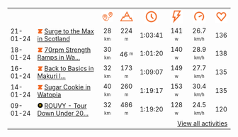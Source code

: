 <table>
    <tr>
        <th></th>
        <th></th>
        <th align="center"><img src="https://raw.githubusercontent.com/robiningelbrecht/strava-activities/master/public/distance.svg" width="30" alt="distance" title="distance"/></th>
        <th align="center"><img src="https://raw.githubusercontent.com/robiningelbrecht/strava-activities/master/public/elevation.svg" width="30" alt="elevation" title="elevation"/></th>
        <th align="center"><img src="https://raw.githubusercontent.com/robiningelbrecht/strava-activities/master/public/time.svg" width="30" alt="time" title="time"/></th>
        <th align="center"><img src="https://raw.githubusercontent.com/robiningelbrecht/strava-activities/master/public/average-watt.svg" width="30" alt="average watts" title="average watts"/></th>
        <th align="center"><img src="https://raw.githubusercontent.com/robiningelbrecht/strava-activities/master/public/average-speed.svg" width="30" alt="average speed" title="average speed"/></th>
        <th align="center"><img src="https://raw.githubusercontent.com/robiningelbrecht/strava-activities/master/public/heart-rate.svg" width="30" alt="average heart rate" title="average heart rate"/></th>
    </tr>
            <tr>
            <td>21-01-24</td>
            <td>
                                <img src="https://raw.githubusercontent.com/robiningelbrecht/strava-activities/master/public/activity-virtual-ride-zwift.svg" width="12" alt="Surge to the Max in Scotland" title="Surge to the Max in Scotland"/>
<a href="https://www.strava.com/activities/10600175517" title="Kcal: 515 | Gear: None ">Surge to the Max in Scotland</a>
            </td>
            <td align="center">28 <sup><sub>km</sub></sup></td>
            <td align="center">224 <sup><sub>m</sub></sup></td>
            <td align="center">1:03:41</td>
            <td align="center">141 <sup><sub>w</sub></sup></td>
            <td align="center">26.7 <sup><sub>km/h</sub></sup></td>
            <td align="center">136</td>
        </tr>
            <tr>
            <td>18-01-24</td>
            <td>
                                <img src="https://raw.githubusercontent.com/robiningelbrecht/strava-activities/master/public/activity-virtual-ride-zwift.svg" width="12" alt="70rpm Strength Ramps in Watopia" title="70rpm Strength Ramps in Watopia"/>
<a href="https://www.strava.com/activities/10582728399" title="Kcal: 491 | Gear: None ">70rpm Strength Ramps in Wa...</a>
            </td>
            <td align="center">30 <sup><sub>km</sub></sup></td>
            <td align="center">46 <sup><sub>m</sub></sup></td>
            <td align="center">1:01:20</td>
            <td align="center">140 <sup><sub>w</sub></sup></td>
            <td align="center">28.9 <sup><sub>km/h</sub></sup></td>
            <td align="center">138</td>
        </tr>
            <tr>
            <td>16-01-24</td>
            <td>
                                <img src="https://raw.githubusercontent.com/robiningelbrecht/strava-activities/master/public/activity-virtual-ride-zwift.svg" width="12" alt="Back to Basics in Makuri Islands" title="Back to Basics in Makuri Islands"/>
<a href="https://www.strava.com/activities/10570468839" title="Kcal: 588 | Gear: None ">Back to Basics in Makuri I...</a>
            </td>
            <td align="center">32 <sup><sub>km</sub></sup></td>
            <td align="center">173 <sup><sub>m</sub></sup></td>
            <td align="center">1:09:07</td>
            <td align="center">149 <sup><sub>w</sub></sup></td>
            <td align="center">27.7 <sup><sub>km/h</sub></sup></td>
            <td align="center">135</td>
        </tr>
            <tr>
            <td>14-01-24</td>
            <td>
                                <img src="https://raw.githubusercontent.com/robiningelbrecht/strava-activities/master/public/activity-virtual-ride-zwift.svg" width="12" alt="Sugar Cookie in Watopia" title="Sugar Cookie in Watopia"/>
<a href="https://www.strava.com/activities/10555967538" title="Kcal: 696 | Gear: None ">Sugar Cookie in Watopia</a>
            </td>
            <td align="center">40 <sup><sub>km</sub></sup></td>
            <td align="center">260 <sup><sub>m</sub></sup></td>
            <td align="center">1:19:17</td>
            <td align="center">153 <sup><sub>w</sub></sup></td>
            <td align="center">30.4 <sup><sub>km/h</sub></sup></td>
            <td align="center">135</td>
        </tr>
            <tr>
            <td>09-01-24</td>
            <td>
                                <img src="https://raw.githubusercontent.com/robiningelbrecht/strava-activities/master/public/activity-virtual-ride-rouvy.svg" width="12" alt="ROUVY - Tour Down Under 2024 | Stage 1 - Bethany" title="ROUVY - Tour Down Under 2024 | Stage 1 - Bethany"/>
<a href="https://www.strava.com/activities/10525291237" title="Kcal: 582 | Gear: None ">ROUVY - Tour Down Under 20...</a>
            </td>
            <td align="center">32 <sup><sub>km</sub></sup></td>
            <td align="center">486 <sup><sub>m</sub></sup></td>
            <td align="center">1:19:20</td>
            <td align="center">128 <sup><sub>w</sub></sup></td>
            <td align="center">24.5 <sup><sub>km/h</sub></sup></td>
            <td align="center">120</td>
        </tr>
                <tr>
            <td colspan="8" align="right"><a href="https://github.com/robiningelbrecht/strava-activities#activities">View all activities</a></td>
        </tr>
    </table>
